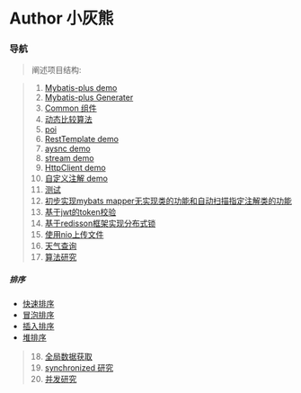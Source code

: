 # Author 小灰熊

### 导航
>阐述项目结构:

>1. [Mybatis-plus demo](https://github.com/1224473361/MyProject/tree/master/src/main/java/com/xhx/mybatisplustest)
>2. [Mybatis-plus Generater](https://github.com/1224473361/MyProject/tree/master/src/main/java/com/xhx/mybatisgenerate)
>3. [Common 组件](https://github.com/1224473361/MyProject/tree/master/src/main/java/com/xhx/common)
>4. [动态比较算法](https://github.com/1224473361/MyProject/tree/master/src/main/java/com/xhx/comparisons)
>5. [poi](https://github.com/1224473361/MyProject/tree/master/src/main/java/com/xhx/poi)
>6. [RestTemplate demo](https://github.com/1224473361/MyProject/tree/master/src/main/java/com/xhx/restclient)
>7. [aysnc demo](https://github.com/1224473361/MyProject/tree/master/src/main/java/com/xhx/aysnc)
>8. [stream demo](https://github.com/1224473361/MyProject/tree/master/src/main/java/com/xhx/steam)
>9. [HttpClient demo](https://github.com/1224473361/MyProject/tree/master/src/main/java/com/xhx/httpclient)
>10. [自定义注解 demo](https://github.com/1224473361/MyProject/tree/master/src/main/java/com/xhx/annotaion)
>11. [测试](https://github.com/1224473361/MyProject/tree/master/src/main/java/com/xhx/test)
>12. [初步实现mybats mapper无实现类的功能和自动扫描指定注解类的功能](https://github.com/1224473361/MyProject/tree/master/src/main/java/com/xhx/autoscan)
>13. [基于jwt的token校验](https://github.com/1224473361/MyProject/tree/master/src/main/java/com/xhx/jwt)
>14. [基于redisson框架实现分布式锁](https://github.com/1224473361/MyProject/tree/master/src/main/java/com/xhx/redisson)
>15. [使用nio上传文件](https://github.com/1224473361/MyProject/tree/master/src/main/java/com/xhx/uploadfile)
>16. [天气查询](https://github.com/1224473361/MyProject/tree/master/src/main/java/com/xhx/weather)
>17. [算法研究](https://github.com/1224473361/MyProject/tree/master/src/main/java/com/xhx/algorithm)
##### 排序
- [快速排序](https://github.com/1224473361/MyProject/blob/master/src/main/java/com/xhx/algorithm/sort/QuickSort.java)
- [冒泡排序](https://github.com/1224473361/MyProject/blob/master/src/main/java/com/xhx/algorithm/sort/BubbleSort.java)
- [插入排序](https://github.com/1224473361/MyProject/blob/master/src/main/java/com/xhx/algorithm/sort/InsertSort.java)
- [堆排序](https://github.com/1224473361/MyProject/blob/master/src/main/java/com/xhx/algorithm/sort/HeapSort.java)
>18. [全局数据获取](https://github.com/1224473361/MyProject/tree/master/src/main/java/com/xhx/contexholder)
>19. [synchronized 研究](https://github.com/1224473361/MyProject/tree/master/src/main/java/com/xhx/sync)
>20. [并发研究](https://github.com/1224473361/MyProject/tree/master/src/main/java/com/xhx/concurrent)
